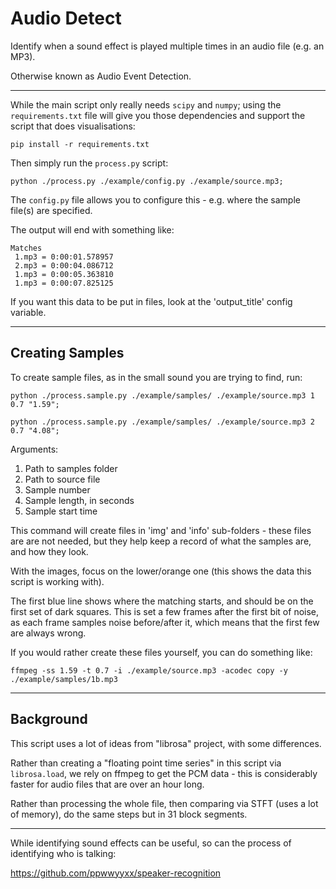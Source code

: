 
# Audio Detect

Identify when a sound effect is played multiple times in an audio file (e.g. an MP3).

Otherwise known as Audio Event Detection.

---

While the main script only really needs `scipy` and `numpy`; using the `requirements.txt` file will give you those dependencies and support the script that does visualisations:

    pip install -r requirements.txt

Then simply run the `process.py` script:

    python ./process.py ./example/config.py ./example/source.mp3;

The `config.py` file allows you to configure this - e.g. where the sample file(s) are specified.

The output will end with something like:

    Matches
     1.mp3 = 0:00:01.578957
     2.mp3 = 0:00:04.086712
     1.mp3 = 0:00:05.363810
     1.mp3 = 0:00:07.825125

If you want this data to be put in files, look at the 'output_title' config variable.

---

## Creating Samples

To create sample files, as in the small sound you are trying to find, run:

    python ./process.sample.py ./example/samples/ ./example/source.mp3 1 0.7 "1.59";

    python ./process.sample.py ./example/samples/ ./example/source.mp3 2 0.7 "4.08";

Arguments:

1) Path to samples folder
2) Path to source file
3) Sample number
4) Sample length, in seconds
5) Sample start time

This command will create files in 'img' and 'info' sub-folders - these files are are not needed, but they help keep a record of what the samples are, and how they look.

With the images, focus on the lower/orange one (this shows the data this script is working with).

The first blue line shows where the matching starts, and should be on the first set of dark squares. This is set a few frames after the first bit of noise, as each frame samples noise before/after it, which means that the first few are always wrong.

If you would rather create these files yourself, you can do something like:

    ffmpeg -ss 1.59 -t 0.7 -i ./example/source.mp3 -acodec copy -y ./example/samples/1b.mp3

---

## Background

This script uses a lot of ideas from "librosa" project, with some differences.

Rather than creating a "floating point time series" in this script via `librosa.load`, we rely on ffmpeg to get the PCM data - this is considerably faster for audio files that are over an hour long.

Rather than processing the whole file, then comparing via STFT (uses a lot of memory), do the same steps but in 31 block segments.

---

While identifying sound effects can be useful, so can the process of identifying who is talking:

https://github.com/ppwwyyxx/speaker-recognition
